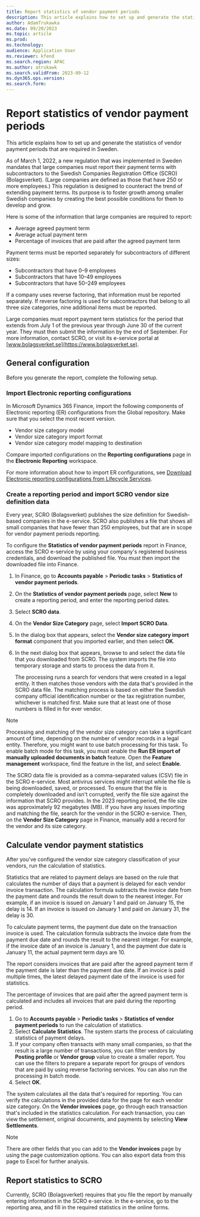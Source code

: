 ```yaml
---
title: Report statistics of vendor payment periods
description: This article explains how to set up and generate the statistics of vendor payment periods that are required in Sweden.
author: AdamTrukawka
ms.date: 09/20/2023
ms.topic: article
ms.prod: 
ms.technology: 
audience: Application User
ms.reviewer: kfend
ms.search.region: APAC
ms.author: atrukawk
ms.search.validFrom: 2023-09-12
ms.dyn365.ops.version: 
ms.search.form: 
---
```


# Report statistics of vendor payment periods

This article explains how to set up and generate the statistics of vendor payment periods that are required in Sweden.

As of March 1, 2022, a new regulation that was implemented in Sweden mandates that large companies must report their payment terms with subcontractors to the Swedish Companies Registration Office (SCRO) (Bolagsverket). (Large companies are defined as those that have 250 or more employees.) This regulation is designed to counteract the trend of extending payment terms. Its purpose is to foster growth among smaller Swedish companies by creating the best possible conditions for them to develop and grow.

Here is some of the information that large companies are required to report:

- Average agreed payment term
- Average actual payment term
- Percentage of invoices that are paid after the agreed payment term

Payment terms must be reported separately for subcontractors of different sizes:

- Subcontractors that have 0–9 employees
- Subcontractors that have 10–49 employees
- Subcontractors that have 50–249 employees

If a company uses reverse factoring, that information must be reported separately. If reverse factoring is used for subcontractors that belong to all three size categories, nine additional items must be reported.

Large companies must report payment term statistics for the period that extends from July 1 of the previous year through June 30 of the current year. They must then submit the information by the end of September. For more information, contact SCRO, or visit its e-service portal at [www.bolagsverket.se](https://www.bolagsverket.se).

## General configuration

Before you generate the report, complete the following setup.

### Import Electronic reporting configurations

In Microsoft Dynamics 365 Finance, import the following components of Electronic reporting (ER) configurations from the Global repository. Make sure that you select the most recent version.

- Vendor size category model
- Vendor size category import format
- Vendor size category model mapping to destination

Compare imported configurations on the **Reporting configurations** page in the **Electronic Reporting** workspace.

For more information about how to import ER configurations, see [Download Electronic reporting configurations from Lifecycle Services](../../../fin-ops-core/dev-itpro/analytics/download-electronic-reporting-configuration-lcs.md).

### Create a reporting period and import SCRO vendor size definition data

Every year, SCRO (Bolagsverket) publishes the size definition for Swedish-based companies in the e-service. SCRO also publishes a file that shows all small companies that have fewer than 250 employees, but that are in scope for vendor payment periods reporting.

To configure the **Statistics of vendor payment periods** report in Finance, access the SCRO e-service by using your company's registered business credentials, and download the published file. You must then import the downloaded file into Finance.

1. In Finance, go to **Accounts payable** \> **Periodic tasks** \> **Statistics of vendor payment periods**.
2. On the **Statistics of vendor payment periods** page, select **New** to create a reporting period, and enter the reporting period dates.
3. Select **SCRO data**.
4. On the **Vendor Size Category** page, select **Import SCRO Data**.
5. In the dialog box that appears, select the **Vendor size category import format** component that you imported earlier, and then select **OK**.
6. In the next dialog box that appears, browse to and select the data file that you downloaded from SCRO. The system imports the file into temporary storage and starts to process the data from it.

    The processing runs a search for vendors that were created in a legal entity. It then matches those vendors with the data that's provided in the SCRO data file. The matching process is based on either the Swedish company official identification number or the tax registration number, whichever is matched first. Make sure that at least one of those numbers is filled in for ever vendor.

> [!NOTE]
> Processing and matching of the vendor size category can take a significant amount of time, depending on the number of vendor records in a legal entity. Therefore, you might want to use batch processing for this task. To enable batch mode for this task, you must enable the **Run ER import of manually uploaded documents in batch** feature. Open the **Feature management** workspace, find the feature in the list, and select **Enable**.

The SCRO data file is provided as a comma-separated values (CSV) file in the SCRO e-service. Most antivirus services might interrupt while the file is being downloaded, saved, or processed. To ensure that the file is completely downloaded and isn't corrupted, verify the file size against the information that SCRO provides. In the 2023 reporting period, the file size was approximately 92 megabytes (MB). If you have any issues importing and matching the file, search for the vendor in the SCRO e-service. Then, on the **Vendor Size Category** page in Finance, manually add a record for the vendor and its size category.

## Calculate vendor payment statistics

After you've configured the vendor size category classification of your vendors, run the calculation of statistics.

Statistics that are related to payment delays are based on the rule that calculates the number of days that a payment is delayed for each vendor invoice transaction. The calculation formula subtracts the invoice date from the payment date and rounds the result down to the nearest integer. For example, if an invoice is issued on January 1 and paid on January 15, the delay is 14. If an invoice is issued on January 1 and paid on January 31, the delay is 30.

To calculate payment terms, the payment due date on the transaction invoice is used. The calculation formula subtracts the invoice date from the payment due date and rounds the result to the nearest integer. For example, if the invoice date of an invoice is January 1, and the payment due date is January 11, the actual payment term days are 10.

The report considers invoices that are paid after the agreed payment term if the payment date is later than the payment due date. If an invoice is paid multiple times, the latest delayed payment date of the invoice is used for statistics.

The percentage of invoices that are paid after the agreed payment term is calculated and includes all invoices that are paid during the reporting period.

1.	Go to **Accounts payable** \> **Periodic tasks** \> **Statistics of vendor payment periods** to run the calculation of statistics.
2.	Select **Calculate Statistics**. The system starts the process of calculating statistics of payment delays.
3. If your company often transacts with many small companies, so that the result is a large number of transactions, you can filter vendors by **Posting profile** or **Vendor group** value to create a smaller report. You can use the filters to prepare a separate report for groups of vendors that are paid by using reverse factoring services. You can also run the processing in batch mode.
4. Select **OK**.

The system calculates all the data that's required for reporting. You can verify the calculations in the provided data for the page for each vendor size category. On the **Vendor invoices** page, go through each transaction that's included in the statistics calculation. For each transaction, you can view the settlement, original documents, and payments by selecting **View Settlements**.

> [!NOTE]
> There are other fields that you can add to the **Vendor invoices** page by using the page customization options. You can also export data from this page to Excel for further analysis.

## Report statistics to SCRO

Currently, SCRO (Bolagsverket) requires that you file the report by manually entering information in the SCRO e-service. In the e-service, go to the reporting area, and fill in the required statistics in the online forms.
